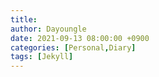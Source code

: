 ```yaml
---
title:
author: Dayoungle
date: 2021-09-13 08:00:00 +0900
categories: [Personal,Diary]
tags: [Jekyll]
---
```


